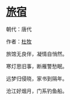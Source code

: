 # [旅宿](http://so.gushiwen.org/view_27922.aspx)

朝代：唐代

作者：[杜牧](http://so.gushiwen.org/author_211.aspx)

<p>旅馆无良伴，凝情自悄然。

寒灯思旧事，断雁警愁眠。

远梦归侵晓，家书到隔年。

沧江好烟月，门系钓鱼船。</p>

